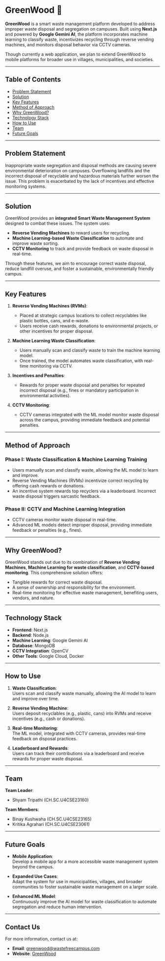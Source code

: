 # GreenWood 🌿

**GreenWood** is a smart waste management platform developed to address improper waste disposal and segregation on campuses. Built using **Next.js** and powered by **Google Gemini AI**, the platform incorporates machine learning to classify waste, incentivizes recycling through reverse vending machines, and monitors disposal behavior via CCTV cameras.

Though currently a web application, we plan to extend GreenWood to mobile platforms for broader use in villages, municipalities, and societies.

---

## Table of Contents
- [Problem Statement](#problem-statement)
- [Solution](#solution)
- [Key Features](#key-features)
- [Method of Approach](#method-of-approach)
- [Why GreenWood?](#why-greenwood)
- [Technology Stack](#technology-stack)
- [How to Use](#how-to-use)
- [Team](#team)
- [Future Goals](#future-goals)

---

## Problem Statement

Inappropriate waste segregation and disposal methods are causing severe environmental deterioration on campuses. Overflowing landfills and the incorrect disposal of recyclable and hazardous materials further worsen the issue. This problem is exacerbated by the lack of incentives and effective monitoring systems.

---

## Solution

GreenWood provides an **integrated Smart Waste Management System** designed to combat these issues. The system uses:
- **Reverse Vending Machines** to reward users for recycling.
- **Machine Learning-based Waste Classification** to automate and improve waste sorting.
- **CCTV Monitoring** to track and provide feedback on waste disposal in real-time.

Through these features, we aim to encourage correct waste disposal, reduce landfill overuse, and foster a sustainable, environmentally friendly campus.

---

## Key Features

1. **Reverse Vending Machines (RVMs)**:  
   - Placed at strategic campus locations to collect recyclables like plastic bottles, cans, and e-waste.
   - Users receive cash rewards, donations to environmental projects, or other incentives for proper disposal.

2. **Machine Learning Waste Classification**:  
   - Users manually scan and classify waste to train the machine learning model.
   - Once trained, the model automates waste classification, with real-time monitoring via CCTV.

3. **Incentives and Penalties**:  
   - Rewards for proper waste disposal and penalties for repeated incorrect disposal (e.g., fines or mandatory participation in environmental activities).

4. **CCTV Monitoring**:  
   - CCTV cameras integrated with the ML model monitor waste disposal across the campus, providing immediate feedback and potential penalties.

---

## Method of Approach

### Phase I: Waste Classification & Machine Learning Training
- Users manually scan and classify waste, allowing the ML model to learn and improve.
- Reverse Vending Machines (RVMs) incentivize correct recycling by offering cash rewards or donations.
- An incentive system rewards top recyclers via a leaderboard. Incorrect waste disposal triggers sarcastic feedback.

### Phase II: CCTV and Machine Learning Integration
- CCTV cameras monitor waste disposal in real-time.
- Advanced ML models detect improper disposal, providing immediate feedback or penalties (e.g., fines).

---

## Why GreenWood?

GreenWood stands out due to its combination of **Reverse Vending Machines**, **Machine Learning for waste classification**, and **CCTV-based monitoring**. This comprehensive solution offers:
- Tangible rewards for correct waste disposal.
- A sense of ownership and responsibility for the environment.
- Real-time monitoring for effective waste management, benefiting users, vendors, and nature.

---

## Technology Stack

- **Frontend**: Next.js
- **Backend**: Node.js
- **Machine Learning**: Google Gemini AI
- **Database**: MongoDB
- **CCTV Integration**: OpenCV
- **Other Tools**: Google Cloud, Docker

---

## How to Use

1. **Waste Classification**:  
   Users scan and classify waste manually, allowing the AI model to learn and improve over time.

2. **Reverse Vending Machine**:  
   Users deposit recyclables (e.g., plastic, cans) into RVMs and receive incentives (e.g., cash or donations).

3. **Real-time Monitoring**:  
   The ML model, integrated with CCTV cameras, provides real-time feedback on disposal practices.

4. **Leaderboard and Rewards**:  
   Users can track their contributions via a leaderboard and receive rewards for proper waste disposal.

---

## Team

**Team Leader**:  
- Shyam Tripathi (CH.SC.U4CSE23160)

**Team Members**:  
- Binay Kushwaha (CH.SC.U4CSE23165)  
- Kritika Agrahari (CH.SC.U4CSE23061)

---

## Future Goals

- **Mobile Application**:  
   Develop a mobile app for a more accessible waste management system beyond the campus.
  
- **Expanded Use Cases**:  
   Adapt the system for use in municipalities, villages, and broader communities to foster sustainable waste management on a larger scale.
  
- **Enhanced ML Model**:  
   Continuously improve the AI model for waste classification to automate segregation and reduce human intervention.

---

## Contact Us

For more information, contact us at:  
- **Email**: greenwood@wastefreecampus.com  
- **Website**: [GreenWood](https://greenwoodwaste.com)
